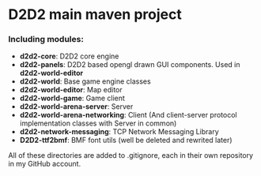 # D2D2 main maven project

### Including modules:

- **d2d2-core**: D2D2 core engine 
- **d2d2-panels**: D2D2 based opengl drawn GUI components. Used in **d2d2-world-editor** 
- **d2d2-world**: Base game engine classes 
- **d2d2-world-editor**: Map editor 
- **d2d2-world-game**: Game client 
- **d2d2-world-arena-server**: Server 
- **d2d2-world-arena-networking**: Client (And client-server protocol implementation classes with Server in common)
- **d2d2-network-messaging**: TCP Network Messaging Library 
- **D2D2-ttf2bmf**: BMF font utils (well be deleted and rewrited later)

All of these directories are added to .gitignore, each in their own repository in my GitHub account.
